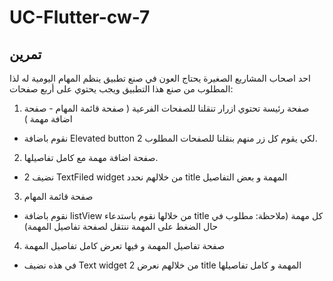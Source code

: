 # UC-Flutter-cw-7

## تمرين
احد اصحاب المشاريع الصغيرة يحتاج العون في صنع تطبيق ينظم المهام اليومية له  لذا المطلوب من صنع هذا التطبيق ويجب يحتوي على أربع صفحات:
1. صفحة رئيسة تحتوي ازرار تنقلنا للصفحات الفرعية ( صفحة قائمة المهام - صفحة اضافة مهمة )
* نقوم باضافة Elevated button 2  لكي يقوم كل زر منهم بنقلنا للصفحات المطلوب.

2. صفحة اضافة مهمة مع كامل تفاصيلها.
* نضيف  2 TextFiled widget  من خلالهم نحدد title  المهمة و بعض التفاصيل 
3. صفحة قائمة المهام 
* نقوم باضافة listView من خلالها نقوم باستدعاء title كل مهمة (ملاحظة: مطلوب في حال الضغط على المهمة ننتقل لصفحة تفاصيل المهمة)
4. صفحة تفاصيل المهمة و فيها تعرض كامل تفاصيل المهمة 
* في هذه نضيف Text widget 2 من خلالهم نعرض title  المهمة و كامل تفاصيلها
